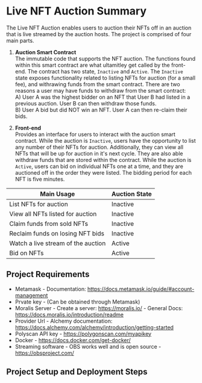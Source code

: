 # Live NFT Auction Summary

The Live NFT Auction enables users to auction their NFTs off in an auction that is live streamed by the auction hosts. The project is comprised of four main parts.

1. **Auction Smart Contract** <br>
   The immutable code that supports the NFT auction. The functions found within this smart contract are what ultamitley get called by the front-end. The contract has two state, `Inactive` and `Active`. The `Inactive` state exposes functionality related to listing NFTs for auction (for a small fee), and withrawing funds from the smart contract. There are two reasons a user may have funds to withdraw from the smart contract: <br>
   A) User A was the highest bidder on an NFT that User B had listed in a previous auction. User B can then withdraw those funds. <br>
   B) User A bid but did NOT win an NFT. User A can then re-claim their bids. <br>

2. **Front-end** <br>
   Provides an interface for users to interact with the auction smart contract. While the auction is `Inactive`, users have the opportunity to list any number of their NFTs for auction. Additionally, they can view all NFTs that will be up for auction in it's next cycle. They are also able withdraw funds that are stored within the contract. While the auction is `Active`, users can bid on individual NFTs one at a time, and they are auctioned off in the order they were listed. The bidding period for each NFT is five minutes.

| Main Usage                         | Auction State |
| ---------------------------------- | ------------- |
| List NFTs for auction              | Inactive      |
| View all NFTs listed for auction   | Inactive      |
| Claim funds from sold NFTs         | Inactive      |
| Reclaim funds on losing NFT bids   | Inactive      |
| Watch a live stream of the auction | Active        |
| Bid on NFTs                        | Active        |

## Project Requirements

- Metamask - Documentation: https://docs.metamask.io/guide/#account-management
- Prvate key - (Can be obtained through Metamask)
- Moralis Server - Create a server: https://moralis.io/ - General Docs: https://docs.moralis.io/introduction/readme
- Provider Url - Alchemy documentation: https://docs.alchemy.com/alchemy/introduction/getting-started
- Polyscan API key - https://polygonscan.com/myapikey
- Docker - https://docs.docker.com/get-docker/
- Streaming software - OBS works well and is open source - https://obsproject.com/

## Project Setup and Deployment Steps
